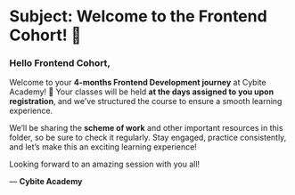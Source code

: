 # **Subject:** Welcome to the Frontend Cohort! 🎉  

### Hello Frontend Cohort,  

Welcome to your **4-months Frontend Development journey** at Cybite Academy! 🚀 Your classes will be held **at the days assigned to you upon registration**, and we’ve structured the course to ensure a smooth learning experience.  

We’ll be sharing the **scheme of work** and other important resources in this folder, so be sure to check it regularly. Stay engaged, practice consistently, and let’s make this an exciting learning experience!  

Looking forward to an amazing session with you all!  

— **Cybite Academy**